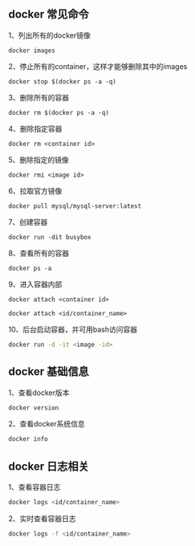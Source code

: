 ## docker 常见命令

1、列出所有的docker镜像

````shell
docker images
````

2、停止所有的container，这样才能够删除其中的images

````shell
docker stop $(docker ps -a -q)
````

3、删除所有的容器

````shell
docker rm $(docker ps -a -q)
````

4、删除指定容器

````shell
docker rm <container id>
````

5、删除指定的镜像

````shell
docker rmi <image id>
````

6、拉取官方镜像

````shell
docker pull mysql/mysql-server:latest
````

7、创建容器

````shell
docker run -dit busybox
````

8、查看所有的容器

````shell
docker ps -a
````

9、进入容器内部

````shell
docker attach <container id>
````

````shell
docker attach <id/container_name>
````

10、后台启动容器，并可用bash访问容器

````bash
docker run -d -it <image -id>
````

## docker 基础信息

1、查看docker版本

````bash
docker version
````

2、查看docker系统信息

````bash
docker info
````

## docker 日志相关

1、查看容器日志

````bash
docker logs <id/container_name>
````

2、实时查看容器日志

````bash
docker logs -f <id/container_name>
````

